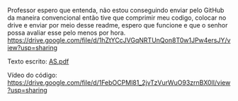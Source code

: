 Professor espero que entenda, não estou conseguindo enviar pelo GitHub da maneira convencional então tive que comprimir meu codigo, colocar no drive e enviar por meio desse readme, espero que funcione e que o senhor possa avaliar esse pelo menos por hora.
https://drive.google.com/file/d/1hZtYCcJVGqNRTUnQon8T0w1JPw4ersJY/view?usp=sharing 

Texto escrito: 
[AS.pdf](https://github.com/user-attachments/files/18002050/AS.pdf)

Vídeo do código:
https://drive.google.com/file/d/1FebOCPMl81_2jvTzVurWuO93zrnBX0lI/view?usp=sharing
